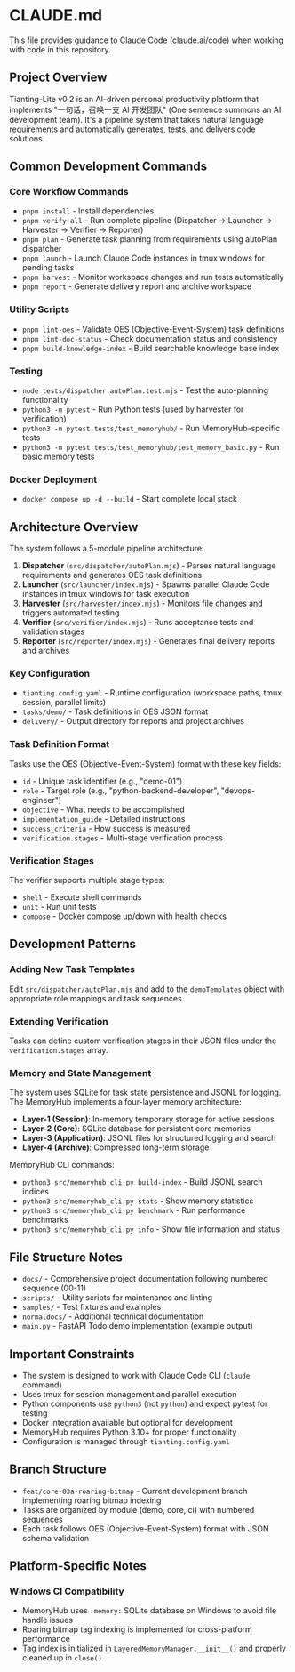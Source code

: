 # CLAUDE.md

This file provides guidance to Claude Code (claude.ai/code) when working with code in this repository.

## Project Overview

Tianting-Lite v0.2 is an AI-driven personal productivity platform that implements "一句话，召唤一支 AI 开发团队" (One sentence summons an AI development team). It's a pipeline system that takes natural language requirements and automatically generates, tests, and delivers code solutions.

## Common Development Commands

### Core Workflow Commands
- `pnpm install` - Install dependencies
- `pnpm verify-all` - Run complete pipeline (Dispatcher → Launcher → Harvester → Verifier → Reporter)
- `pnpm plan` - Generate task planning from requirements using autoPlan dispatcher
- `pnpm launch` - Launch Claude Code instances in tmux windows for pending tasks
- `pnpm harvest` - Monitor workspace changes and run tests automatically
- `pnpm report` - Generate delivery report and archive workspace

### Utility Scripts
- `pnpm lint-oes` - Validate OES (Objective-Event-System) task definitions
- `pnpm lint-doc-status` - Check documentation status and consistency
- `pnpm build-knowledge-index` - Build searchable knowledge base index

### Testing
- `node tests/dispatcher.autoPlan.test.mjs` - Test the auto-planning functionality
- `python3 -m pytest` - Run Python tests (used by harvester for verification)
- `python3 -m pytest tests/test_memoryhub/` - Run MemoryHub-specific tests
- `python3 -m pytest tests/test_memoryhub/test_memory_basic.py` - Run basic memory tests

### Docker Deployment
- `docker compose up -d --build` - Start complete local stack

## Architecture Overview

The system follows a 5-module pipeline architecture:

1. **Dispatcher** (`src/dispatcher/autoPlan.mjs`) - Parses natural language requirements and generates OES task definitions
2. **Launcher** (`src/launcher/index.mjs`) - Spawns parallel Claude Code instances in tmux windows for task execution
3. **Harvester** (`src/harvester/index.mjs`) - Monitors file changes and triggers automated testing
4. **Verifier** (`src/verifier/index.mjs`) - Runs acceptance tests and validation stages
5. **Reporter** (`src/reporter/index.mjs`) - Generates final delivery reports and archives

### Key Configuration
- `tianting.config.yaml` - Runtime configuration (workspace paths, tmux session, parallel limits)
- `tasks/demo/` - Task definitions in OES JSON format
- `delivery/` - Output directory for reports and project archives

### Task Definition Format
Tasks use the OES (Objective-Event-System) format with these key fields:
- `id` - Unique task identifier (e.g., "demo-01")
- `role` - Target role (e.g., "python-backend-developer", "devops-engineer")
- `objective` - What needs to be accomplished
- `implementation_guide` - Detailed instructions
- `success_criteria` - How success is measured
- `verification.stages` - Multi-stage verification process

### Verification Stages
The verifier supports multiple stage types:
- `shell` - Execute shell commands
- `unit` - Run unit tests
- `compose` - Docker compose up/down with health checks

## Development Patterns

### Adding New Task Templates
Edit `src/dispatcher/autoPlan.mjs` and add to the `demoTemplates` object with appropriate role mappings and task sequences.

### Extending Verification
Tasks can define custom verification stages in their JSON files under the `verification.stages` array.

### Memory and State Management
The system uses SQLite for task state persistence and JSONL for logging. The MemoryHub implements a four-layer memory architecture:

- **Layer-1 (Session)**: In-memory temporary storage for active sessions
- **Layer-2 (Core)**: SQLite database for persistent core memories
- **Layer-3 (Application)**: JSONL files for structured logging and search
- **Layer-4 (Archive)**: Compressed long-term storage

MemoryHub CLI commands:
- `python3 src/memoryhub_cli.py build-index` - Build JSONL search indices
- `python3 src/memoryhub_cli.py stats` - Show memory statistics
- `python3 src/memoryhub_cli.py benchmark` - Run performance benchmarks
- `python3 src/memoryhub_cli.py info` - Show file information and status

## File Structure Notes

- `docs/` - Comprehensive project documentation following numbered sequence (00-11)
- `scripts/` - Utility scripts for maintenance and linting
- `samples/` - Test fixtures and examples
- `normaldocs/` - Additional technical documentation
- `main.py` - FastAPI Todo demo implementation (example output)

## Important Constraints

- The system is designed to work with Claude Code CLI (`claude` command)
- Uses tmux for session management and parallel execution
- Python components use `python3` (not `python`) and expect pytest for testing
- Docker integration available but optional for development
- MemoryHub requires Python 3.10+ for proper functionality
- Configuration is managed through `tianting.config.yaml`

## Branch Structure

- `feat/core-03a-roaring-bitmap` - Current development branch implementing roaring bitmap indexing
- Tasks are organized by module (demo, core, ci) with numbered sequences
- Each task follows OES (Objective-Event-System) format with JSON schema validation

## Platform-Specific Notes

### Windows CI Compatibility
- MemoryHub uses `:memory:` SQLite database on Windows to avoid file handle issues
- Roaring bitmap tag indexing is implemented for cross-platform performance
- Tag index is initialized in `LayeredMemoryManager.__init__()` and properly cleaned up in `close()`